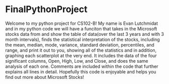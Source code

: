 # FinalPythonProject
Welcome to my python project for CS102-B! My name is Evan Lutchmidat and in my python code we will have a funciton that takes in the Microsoft stocks data from and show the table of data(over the last 3 years and with 3 month intervals), finds the statistical interpretation of the stocks, including the mean, median, mode, variance, standard deviation, percentiles, and range, and print it out to you, showing all of the statistics and in addition, graphing each scatterplot at the very end. It includes the data of the four significant columns, Open, High, Low, and Close, and does the same analysis of each one. Comments are included within the code that further explains all lines in detail. Hopefully this code is enjoyable and helps you find out more about Microsoft Stocks!
